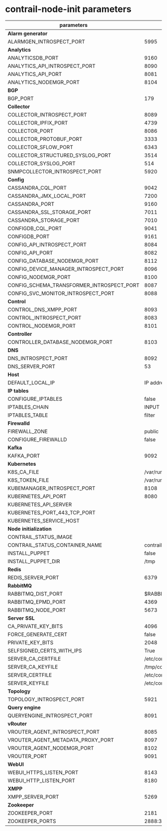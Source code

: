 # contrail-node-init parameters

| parameters                                | default                                              |
| ----------------------------------------- | ---------------------------------------------------- |
| **Alarm generator**                       |                                                      |
| ALARMGEN_INTROSPECT_PORT                  | 5995                                                 |
| **Analytics**                             |                                                      |
| ANALYTICSDB_PORT                          | 9160                                                 |
| ANALYTICS_API_INTROSPECT_PORT             | 8090                                                 |
| ANALYTICS_API_PORT                        | 8081                                                 |
| ANALYTICS_NODEMGR_PORT                    | 8104                                                 |
| **BGP**                                   |                                                      |
| BGP_PORT                                  | 179                                                  |
| **Collector**                             |                                                      |
| COLLECTOR_INTROSPECT_PORT                 | 8089                                                 |
| COLLECTOR_IPFIX_PORT                      | 4739                                                 |
| COLLECTOR_PORT                            | 8086                                                 |
| COLLECTOR_PROTOBUF_PORT                   | 3333                                                 |
| COLLECTOR_SFLOW_PORT                      | 6343                                                 |
| COLLECTOR_STRUCTURED_SYSLOG_PORT          | 3514                                                 |
| COLLECTOR_SYSLOG_PORT                     | 514                                                  |
| SNMPCOLLECTOR_INTROSPECT_PORT             | 5920                                                 |
| **Config**                                |                                                      |
| CASSANDRA_CQL_PORT                        | 9042                                                 |
| CASSANDRA_JMX_LOCAL_PORT                  | 7200                                                 |
| CASSANDRA_PORT                            | 9160                                                 |
| CASSANDRA_SSL_STORAGE_PORT                | 7011                                                 |
| CASSANDRA_STORAGE_PORT                    | 7010                                                 |
| CONFIGDB_CQL_PORT                         | 9041                                                 |
| CONFIGDB_PORT                             | 9161                                                 |
| CONFIG_API_INTROSPECT_PORT                | 8084                                                 |
| CONFIG_API_PORT                           | 8082                                                 |
| CONFIG_DATABASE_NODEMGR_PORT              | 8112                                                 |
| CONFIG_DEVICE_MANAGER_INTROSPECT_PORT     | 8096                                                 |
| CONFIG_NODEMGR_PORT                       | 8100                                                 |
| CONFIG_SCHEMA_TRANSFORMER_INTROSPECT_PORT | 8087                                                 |
| CONFIG_SVC_MONITOR_INTROSPECT_PORT        | 8088                                                 |
| **Control**                               |                                                      |
| CONTROL_DNS_XMPP_PORT                     | 8093                                                 |
| CONTROL_INTROSPECT_PORT                   | 8083                                                 |
| CONTROL_NODEMGR_PORT                      | 8101                                                 |
| **Controller**                            |                                                      |
| CONTROLLER_DATABASE_NODEMGR_PORT          | 8103                                                 |
| **DNS**                                   |                                                      |
| DNS_INTROSPECT_PORT                       | 8092                                                 |
| DNS_SERVER_PORT                           | 53                                                   |
| **Host**                                  |                                                      |
| DEFAULT_LOCAL_IP                          | IP address of the NIC performs default routing       |
| **IP tables**                             |                                                      |
| CONFIGURE_IPTABLES                        | false                                                |
| IPTABLES_CHAIN                            | INPUT                                                |
| IPTABLES_TABLE                            | filter                                               |
| **Firewalld**                             |                                                      | 
| FIREWALL_ZONE                             | public                                               |
| CONFIGURE_FIREWALLD                       | false                                                |
| **Kafka**                                 |                                                      |
| KAFKA_PORT                                | 9092                                                 |
| **Kubernetes**                            |                                                      |
| K8S_CA_FILE                               | /var/run/secrets/kubernetes.io/serviceaccount/ca.crt |
| K8S_TOKEN_FILE                            | /var/run/secrets/kubernetes.io/serviceaccount/token  |
| KUBEMANAGER_INTROSPECT_PORT               | 8108                                                 |
| KUBERNETES_API_PORT                       | 8080                                                 |
| KUBERNETES_API_SERVER                     |                                                      |
| KUBERNETES_PORT_443_TCP_PORT              |                                                      |
| KUBERNETES_SERVICE_HOST                   |                                                      |
| **Node initialization**                   |                                                      |
| CONTRAIL_STATUS_IMAGE                     |                                                      |
| CONTRAIL_STATUS_CONTAINER_NAME            | contrail-status                                      |
| INSTALL_PUPPET                            | false                                                |
| INSTALL_PUPPET_DIR                        | /tmp                                                 |
| **Redis**                                 |                                                      |
| REDIS_SERVER_PORT                         | 6379                                                 |
| **RabbitMQ**                              |                                                      |
| RABBITMQ_DIST_PORT                        | $RABBITMQ_NODE_PORT + 20000                          |
| RABBITMQ_EPMD_PORT                        | 4369                                                 |
| RABBITMQ_NODE_PORT                        | 5673                                                 |
| **Server SSL**                            |                                                      |
| CA_PRIVATE_KEY_BITS                       | 4096                                                 |
| FORCE_GENERATE_CERT                       | false                                                |
| PRIVATE_KEY_BITS                          | 2048                                                 |
| SELFSIGNED_CERTS_WITH_IPS                 | True                                                 |
| SERVER_CA_CERTFILE                        | /etc/contrail/ssl/certs/ca-cert.pem                  |
| SERVER_CA_KEYFILE                         | /tmp/contrail_ssl_gen/certs/ca.key.pem               |
| SERVER_CERTFILE                           | /etc/contrail/ssl/certs/server.pem                   |
| SERVER_KEYFILE                            | /etc/contrail/ssl/private/server-privkey.pem         |
| **Topology**                              |                                                      |
| TOPOLOGY_INTROSPECT_PORT                  | 5921                                                 |
| **Query engine**                          |                                                      |
| QUERYENGINE_INTROSPECT_PORT               | 8091                                                 |
| **vRouter**                               |                                                      |
| VROUTER_AGENT_INTROSPECT_PORT             | 8085                                                 |
| VROUTER_AGENT_METADATA_PROXY_PORT         | 8097                                                 |
| VROUTER_AGENT_NODEMGR_PORT                | 8102                                                 |
| VROUTER_PORT                              | 9091                                                 |
| **WebUI**                                 |                                                      |
| WEBUI_HTTPS_LISTEN_PORT                   | 8143                                                 |
| WEBUI_HTTP_LISTEN_PORT                    | 8180                                                 |
| **XMPP**                                  |                                                      |
| XMPP_SERVER_PORT                          | 5269                                                 |
| **Zookeeper**                             |                                                      |
| ZOOKEEPER_PORT                            | 2181                                                 |
| ZOOKEEPER_PORTS                           | 2888:3888                                            |
